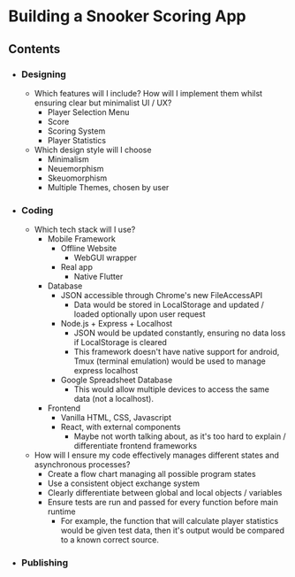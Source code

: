 # Building a Snooker Scoring App
## Contents
- ### Designing
    - Which features will I include? How will I implement them whilst ensuring clear but minimalist UI / UX?
        - Player Selection Menu
        - Score
        - Scoring System
        - Player Statistics
    - Which design style will I choose
        - Minimalism
        - Neuemorphism
        - Skeuomorphism
        - Multiple Themes, chosen by user

- ### Coding
    - Which tech stack will I use?
        - Mobile Framework
            - Offline Website
                - WebGUI wrapper
            - Real app
                - Native Flutter
        - Database
            - JSON accessible through Chrome's new FileAccessAPI
                - Data would be stored in LocalStorage and updated / loaded optionally upon user request
            -  Node.js + Express + Localhost
                - JSON would be updated constantly, ensuring no data loss if LocalStorage is cleared
                - This framework doesn't have native support for android, Tmux (terminal emulation) would be used to manage express localhost
            - Google Spreadsheet Database
                - This would allow multiple devices to access the same data (not a localhost).
        - Frontend
            - Vanilla HTML, CSS, Javascript
            - React, with external components
                - Maybe not worth talking about, as it's too hard to explain / differentiate frontend frameworks
    - How will I ensure my code effectively manages different states and asynchronous processes?
        - Create a flow chart managing all possible program states
        - Use a consistent object exchange system
        - Clearly differentiate between global and local objects / variables
        - Ensure tests are run and passed for every function before main runtime
            - For example, the function that will calculate player statistics would be given test data, then it's output would be compared to a known correct source.

- ### Publishing
